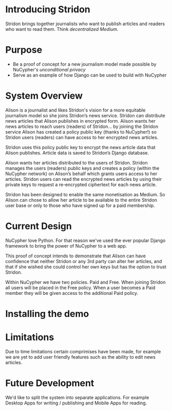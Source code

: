 # Introducing Stridon
Stridon brings together journalists who want to publish articles and readers who want to read them. Think _decentralized Medium._
# Purpose
- Be a proof of concept for a new journalism model made possible by NuCypher's _unconditional privacy_
- Serve as an example of how Django can be used to build with NuCypher
# System Overview
Alison is a journalist and likes Stridon's vision for a more equitable journalism model so she joins Stridon’s news service. Stridon can distribute news articles that Alison publishes in encrypted form. Alison wants her news articles to reach users (readers) of Stridon… by joining the Stridon service Alison has created a policy public key (thanks to NuCypher!) so Stridon users (readers) can have access to her encrypted news articles.

Stridon uses this policy public key to encrypt the news article data that Alison publishes. Article data is saved to Stridon’s Django database.

Alison wants her articles distributed to the users of Stridon. Stridon manages the users (readers) public keys and creates a policy (within the NuCypher network) on Alison’s behalf which grants users access to her articles. Stridon users can read the encrypted news articles by using their private keys to request a re-encrypted ciphertext for each news article.

Stridon has been designed to enable the same monetisation as Medium. So Alison can chose to allow her article to be available to the entire Stridon user base or only to those who have signed up for a paid membership.
# Current Design
NuCypher love Python. For that reason we've used the ever popular Django framework to bring the power of NuCypher to a web app.

This proof of concept intends to demonstrate that Alison can have confidence that neither Stridon or any 3rd party can alter her articles, and that if she wished she could control her own keys but has the option to trust Stridon.

Within NuCypher we have two policies. Paid and Free. When joining Stridon all users will be placed in the Free policy. When a user becomes a Paid member they will be given access to the additional Paid policy.
# Installing the demo

# Limitations
Due to time limitations certain comprimises have been made, for example we are yet to add user friendly features such as the ability to edit news articles.
# Future Development
We'd like to split the system into separate applications. For example Desktop Apps for writing / publishing and Mobile Apps for reading.

